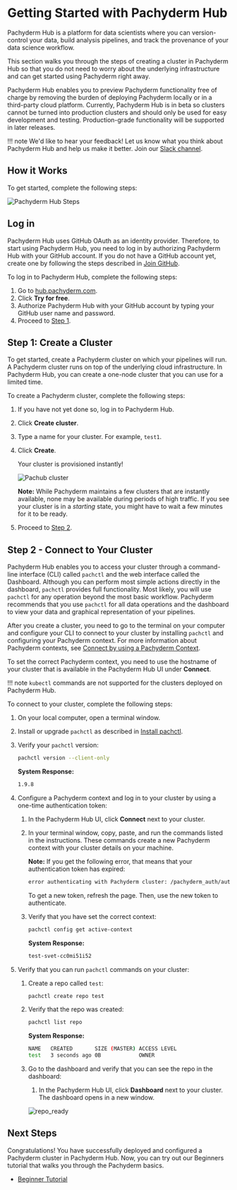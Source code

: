 # Getting Started with Pachyderm Hub

Pachyderm Hub is a platform for data scientists where you can version-control
your data, build analysis pipelines, and track the provenance of your data
science workflow.

This section walks you through the steps of creating a cluster in Pachyderm Hub
so that you do not need to worry about the underlying infrastructure and can get
started using Pachyderm right away.

<!--Follow the steps below to configure your first Pachyderm pipeline or
watch the 2-minute [Getting Started Screencast](../tutorials/screencast-opencv.html).-->

Pachyderm Hub enables you to preview Pachyderm functionality free of charge by
removing the burden of deploying Pachyderm locally or in a third-party cloud
platform. Currently, Pachyderm Hub is in beta so clusters cannot be turned into
production clusters and should only be used for easy development and testing.
Production-grade functionality will be supported in later releases.

!!! note We'd like to hear your feedback! Let us know what you think about
Pachyderm Hub and help us make it better. Join our
[Slack channel](http://slack.pachyderm.io).

## How it Works

To get started, complete the following steps:

![Pachyderm Hub Steps](../assets/images/d_pachub_steps.svg)

## Log in

Pachyderm Hub uses GitHub OAuth as an identity provider. Therefore, to start
using Pachyderm Hub, you need to log in by authorizing Pachyderm Hub with your
GitHub account. If you do not have a GitHub account yet, create one by following
the steps described in [Join GitHub](https://github.com/join).

To log in to Pachyderm Hub, complete the following steps:

1. Go to [hub.pachyderm.com](https://hub.pachyderm.com).
1. Click **Try for free**.
1. Authorize Pachyderm Hub with your GitHub account by typing your GitHub user
   name and password.
1. Proceed to [Step 1](#step-1-create-a-cluster).

## Step 1: Create a Cluster

To get started, create a Pachyderm cluster on which your pipelines will run. A
Pachyderm cluster runs on top of the underlying cloud infrastructure. In
Pachyderm Hub, you can create a one-node cluster that you can use for a limited
time.

To create a Pachyderm cluster, complete the following steps:

1. If you have not yet done so, log in to Pachyderm Hub.
1. Click **Create cluster**.
1. Type a name for your cluster. For example, `test1`.
1. Click **Create**.

    Your cluster is provisioned instantly!

    ![Pachub cluster](../assets/images/s_pachub_cluster.png)

    **Note:** While Pachyderm maintains a few clusters that are instantly
    available, none may be available during periods of high traffic. If you see
    your cluster is in a _starting_ state, you might have to wait a few minutes
    for it to be ready.

1. Proceed to [Step 2](#step-2-connect-to-your-cluster).

## Step 2 - Connect to Your Cluster

Pachyderm Hub enables you to access your cluster through a command-line
interface (CLI) called `pachctl` and the web interface called the Dashboard.
Although you can perform most simple actions directly in the dashboard,
`pachctl` provides full functionality. Most likely, you will use `pachctl` for
any operation beyond the most basic workflow. Pachyderm recommends that you use
`pachctl` for all data operations and the dashboard to view your data and
graphical representation of your pipelines.

After you create a cluster, you need to go to the terminal on your computer and
configure your CLI to connect to your cluster by installing `pachctl` and
configuring your Pachyderm context. For more information about Pachyderm
contexts, see
[Connect by using a Pachyderm Context](../../deploy-manage/deploy/connect-to-cluster/#connect-by-using-a-pachyderm-context).

To set the correct Pachyderm context, you need to use the hostname of your
cluster that is available in the Pachyderm Hub UI under **Connect**.

!!! note `kubectl` commands are not supported for the clusters deployed on
Pachyderm Hub.

To connect to your cluster, complete the following steps:

1. On your local computer, open a terminal window.
1. Install or upgrade `pachctl` as described in
   [Install pachctl](../../getting_started/local_installation/#install-pachctl).

1. Verify your `pachctl` version:

    ```bash
    pachctl version --client-only
    ```

    **System Response:**

    ```bash
    1.9.8
    ```

1. Configure a Pachyderm context and log in to your cluster by using a one-time
   authentication token:

    1. In the Pachyderm Hub UI, click **Connect** next to your cluster.
    1. In your terminal window, copy, paste, and run the commands listed in the
       instructions. These commands create a new Pachyderm context with your
       cluster details on your machine.

        **Note:** If you get the following error, that means that your
        authentication token has expired:

        ```bash
        error authenticating with Pachyderm cluster: /pachyderm_auth/auth-codes/ e14ccfafb35d4768f4a73b2dc9238b365492b88e98b76929d82ef0c6079e0027 not found
        ```

        To get a new token, refresh the page. Then, use the new token to
        authenticate.

    1. Verify that you have set the correct context:

        ```bash
        pachctl config get active-context
        ```

        **System Response:**

        ```bash
        test-svet-cc0mi51i52
        ```

1. Verify that you can run `pachctl` commands on your cluster:

    1. Create a repo called `test`:

        ```bash
        pachctl create repo test
        ```

    1. Verify that the repo was created:

        ```bash
        pachctl list repo
        ```

        **System Response:**

        ```bash
        NAME   CREATED       SIZE (MASTER) ACCESS LEVEL
        test   3 seconds ago 0B            OWNER
        ```

    1. Go to the dashboard and verify that you can see the repo in the
       dashboard:

        1. In the Pachyderm Hub UI, click **Dashboard** next to your cluster.
           The dashboard opens in a new window.

        ![repo_ready](../assets/images/s_pachub_ready.png)

## Next Steps

Congratulations! You have successfully deployed and configured a Pachyderm
cluster in Pachyderm Hub. Now, you can try out our Beginners tutorial that walks
you through the Pachyderm basics.

-   [Beginner Tutorial](../getting_started/beginner_tutorial.md)
